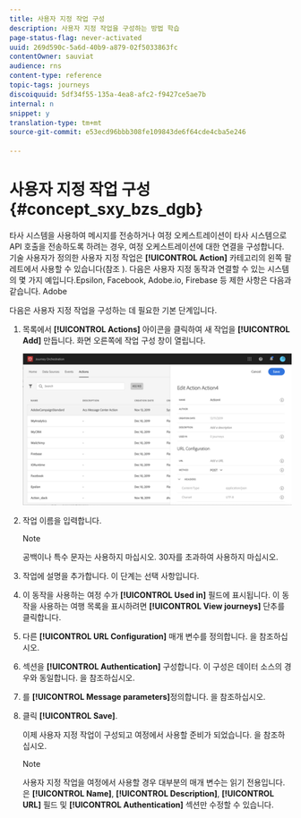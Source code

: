 ```yaml
---
title: 사용자 지정 작업 구성
description: 사용자 지정 작업을 구성하는 방법 학습
page-status-flag: never-activated
uuid: 269d590c-5a6d-40b9-a879-02f5033863fc
contentOwner: sauviat
audience: rns
content-type: reference
topic-tags: journeys
discoiquuid: 5df34f55-135a-4ea8-afc2-f9427ce5ae7b
internal: n
snippet: y
translation-type: tm+mt
source-git-commit: e53ecd96bbb308fe109843de6f64cde4cba5e246

---
```



# 사용자 지정 작업 구성 {#concept_sxy_bzs_dgb}

타사 시스템을 사용하여 메시지를 전송하거나 여정 오케스트레이션이 타사 시스템으로 API 호출을 전송하도록 하려는 경우, 여정 오케스트레이션에 대한 연결을 구성합니다. 기술 사용자가 정의한 사용자 지정 작업은 **[!UICONTROL Action]** 카테고리의 왼쪽 팔레트에서 사용할 수 있습니다(참조 [](../building-journeys/about-action-activities.md)). 다음은 사용자 지정 동작과 연결할 수 있는 시스템의 몇 가지 예입니다.Epsilon, Facebook, Adobe.io, Firebase 등
제한 사항은 다음과 같습니다. [](../action/custom-action-limitations.md)Adobe

다음은 사용자 지정 작업을 구성하는 데 필요한 기본 단계입니다.

1. 목록에서 **[!UICONTROL Actions]** 아이콘을 클릭하여 새 작업을 **[!UICONTROL Add]** 만듭니다. 화면 오른쪽에 작업 구성 창이 열립니다.

   ![](../assets/custom2.png)

1. 작업 이름을 입력합니다.

   >[!NOTE]
   >
   >공백이나 특수 문자는 사용하지 마십시오. 30자를 초과하여 사용하지 마십시오.

1. 작업에 설명을 추가합니다. 이 단계는 선택 사항입니다.
1. 이 동작을 사용하는 여정 수가 **[!UICONTROL Used in]** 필드에 표시됩니다. 이 동작을 사용하는 여행 목록을 표시하려면 **[!UICONTROL View journeys]** 단추를 클릭합니다.
1. 다른 **[!UICONTROL URL Configuration]** 매개 변수를 정의합니다. 을 [](../action/url-configuration.md)참조하십시오.
1. 섹션을 **[!UICONTROL Authentication]** 구성합니다. 이 구성은 데이터 소스의 경우와 동일합니다.  을 [](../datasource/external-data-sources.md#section_wjp_nl5_nhb)참조하십시오.
1. 를 **[!UICONTROL Message parameters]**&#x200B;정의합니다. 을 [](../action/defining-the-message-parameters.md)참조하십시오.
1. 클릭 **[!UICONTROL Save]**.

   이제 사용자 지정 작업이 구성되고 여정에서 사용할 준비가 되었습니다. 을 [](../building-journeys/about-action-activities.md)참조하십시오.

   >[!NOTE]
   >
   >사용자 지정 작업을 여정에서 사용할 경우 대부분의 매개 변수는 읽기 전용입니다. 은 **[!UICONTROL Name]**, **[!UICONTROL Description]**, **[!UICONTROL URL]** 필드 및 **[!UICONTROL Authentication]** 섹션만 수정할 수 있습니다.
